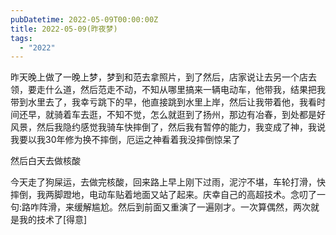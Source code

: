```yaml
---
pubDatetime: 2022-05-09T00:00:00Z
title: 2022-05-09(昨夜梦)
tags:
  - "2022"
---
```


昨天晚上做了一晚上梦，梦到和范去拿照片，到了然后，店家说让去另一个店去领，要走什么道，然后范走不动，不知从哪里搞来一辆电动车，他带我，结果把我带到水里去了，我幸亏跳下的早，他直接跳到水里上岸，然后让我带着他，我看时间还早，就骑着车去逛，不知不觉，怎么就逛到了扬州，那边有冶春，到处都是好风景，然后我隐约感觉我骑车快摔倒了，然后我有暂停的能力，我变成了神，我说我要以我30年修为换不摔倒，厄运之神看着我没摔倒惊呆了

然后白天去做核酸

今天走了狗屎运，去做完核酸，回来路上早上刚下过雨，泥泞不堪，车轮打滑，快摔倒，我两脚蹬地，电动车贴着地面又站了起来。庆幸自己的高超技术。念叨了一句:路咋阵滑，来缓解尴尬。然后到前面又重演了一遍刚才。一次算偶然，两次就是我的技术了[得意]
